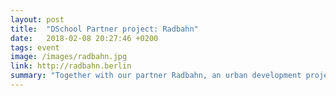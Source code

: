 ```yaml
---
layout: post
title:  "DSchool Partner project: Radbahn"
date:   2018-02-08 20:27:46 +0200
tags: event
image: /images/radbahn.jpg
link: http://radbahn.berlin
summary: "Together with our partner Radbahn, an urban development project in Berlin, we designed the 'Radbahn Experience' with test routes and feedback setups in order to address local people's needs. (Image by: www.elmi-design.com)"
---
```

